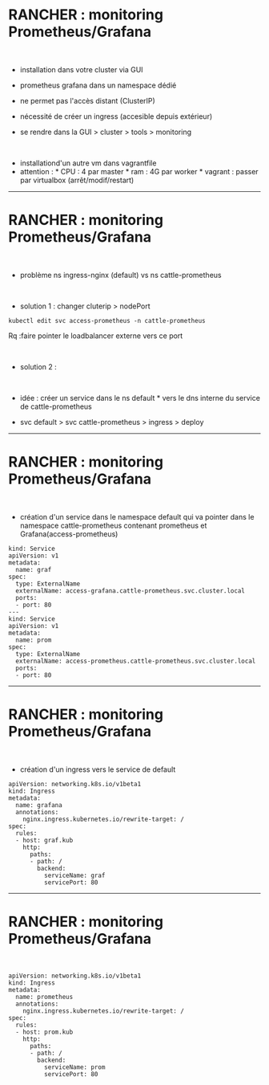 # RANCHER : monitoring Prometheus/Grafana


<br>

* installation dans votre cluster via GUI

* prometheus grafana dans un namespace dédié

* ne permet pas l'accès distant (ClusterIP)

* nécessité de créer un ingress (accesible depuis extérieur)

* se rendre dans la GUI > cluster > tools > monitoring

<br>

* installationd'un autre vm dans vagrantfile
* attention :
		* CPU : 4 par master
		* ram : 4G par worker
		* vagrant : passer par virtualbox (arrêt/modif/restart)

--------------------------------------------------------


# RANCHER : monitoring Prometheus/Grafana


<br>

* problème ns ingress-nginx (default) vs ns cattle-prometheus

<br>

* solution 1 : changer cluterip > nodePort
	
```
kubectl edit svc access-prometheus -n cattle-prometheus
```

Rq :faire pointer le loadbalancer externe vers ce port

<br>

* solution 2 :

<br>

* idée : créer un service dans le ns default
		* vers le dns interne du service de cattle-prometheus

* svc default > svc cattle-prometheus > ingress > deploy


---------------------------------------------------------------

# RANCHER : monitoring Prometheus/Grafana


<br>

* création d'un service dans le namespace default qui va pointer dans le namespace cattle-prometheus contenant prometheus et Grafana(access-prometheus)

```
kind: Service
apiVersion: v1
metadata:
  name: graf
spec:
  type: ExternalName
  externalName: access-grafana.cattle-prometheus.svc.cluster.local
  ports:
  - port: 80
---
kind: Service
apiVersion: v1
metadata:
  name: prom
spec:
  type: ExternalName
  externalName: access-prometheus.cattle-prometheus.svc.cluster.local
  ports:
  - port: 80

```

------------------------------------------------------------------------------


# RANCHER : monitoring Prometheus/Grafana


<br>

* création d'un ingress vers le service de default

```
apiVersion: networking.k8s.io/v1beta1
kind: Ingress
metadata:
  name: grafana
  annotations:
    nginx.ingress.kubernetes.io/rewrite-target: /
spec:
  rules:
  - host: graf.kub
    http:
      paths:
      - path: /
        backend:
          serviceName: graf
          servicePort: 80
```

------------------------------------------------------------------------------


# RANCHER : monitoring Prometheus/Grafana


<br>

```
apiVersion: networking.k8s.io/v1beta1
kind: Ingress
metadata:
  name: prometheus
  annotations:
    nginx.ingress.kubernetes.io/rewrite-target: /
spec:
  rules:
  - host: prom.kub
    http:
      paths:
      - path: /
        backend:
          serviceName: prom
          servicePort: 80
```
